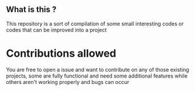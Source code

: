 ## What is this ?

This repository is a sort of compilation of some small interesting codes or codes that can be improved into a project

# Contributions allowed

You are free to open a issue and want to contribute on any of those existing projects, some are fully functional and need some additional features while others aren't working properly and bugs can occur
